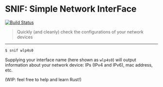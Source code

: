 # SNIF: Simple Network InterFace
[![Build Status](https://travis-ci.org/someguynamedmatt/snif.svg?branch=master)](https://travis-ci.org/someguynamedmatt/snif)
> Quickly (and cleanly) check the configurations of your network devices
---
```bash
$ snif wlp4s0
```
Supplying your interface name (here shown as `wlp4s0`) will output information about your network device: IPs (IPv4 and IPv6), mac address, etc.

(WIP: feel free to help and learn Rust!)

